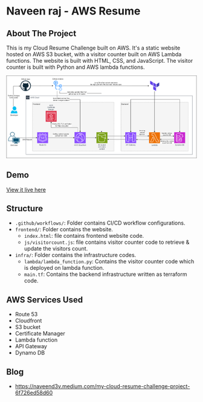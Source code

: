 # Naveen raj - AWS Resume
## About The Project
This is my Cloud Resume Challenge built on AWS. It's a static website hosted on AWS S3 bucket, with a visitor counter built on AWS Lambda functions. The website is built with HTML, CSS, and JavaScript. The visitor counter is built with Python and AWS lambda functions. 

![architecture](./assets/images/architecture.png)

## Demo

[View it live here](https://resume.naveenraj.net)

## Structure

- `.github/workflows/`: Folder contains CI/CD workflow configurations.
- `frontend/`: Folder contains the website.
    - `index.html`: file contains frontend website code.
    - `js/visitorcount.js`: file contains visitor counter code to retrieve & update the visitors count.
- `infra/`: Folder contains the infrastructure codes.
    - `lambda/lambda_function.py`: Contains the visitor counter code which is deployed on lambda function.
    - `main.tf`: Contains the backend infrastructure written as terraform code.

## AWS Services Used
- Route 53
- Cloudfront
- S3 bucket
- Certificate Manager
- Lambda function
- API Gateway
- Dynamo DB

## Blog
- https://naveend3v.medium.com/my-cloud-resume-challenge-project-6f726ed58d60